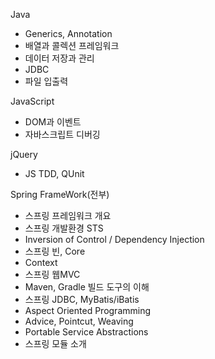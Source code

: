 Java
* Generics, Annotation
* 배열과 콜렉션 프레임워크
* 데이터 저장과 관리
* JDBC
* 파일 입출력

JavaScript
* DOM과 이벤트
* 자바스크립트 디버깅

jQuery
* JS TDD, QUnit

Spring FrameWork(전부)
* 스프링 프레임워크 개요
* 스프링 개발환경 STS
* Inversion of Control / Dependency Injection
* 스프링 빈, Core
* Context
* 스프링 웹MVC
* Maven, Gradle 빌드 도구의 이해
* 스프링 JDBC, MyBatis/iBatis
* Aspect Oriented Programming
* Advice, Pointcut, Weaving
* Portable Service Abstractions
* 스프링 모듈 소개